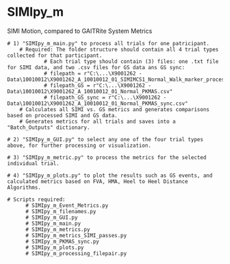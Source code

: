 # SIMIpy_m
SIMI Motion, compared to GAITRite System Metrics


    # 1) "SIMIpy_m_main.py" to process all trials for one patricipant.
        # Required: The folder structure should contain all 4 trial types collected for that participant.
                # Each trial type should contain (3) files: one .txt file for SIMI data, and two .csv files for GS data ans GS sync:
                # filepath = r"C:\...\X9001262 - Data\10010012\X9001262_A_10010012_01_SIMIMCS1_Normal_Walk_marker_processed_7_13_2021.txt"
                # filepath_GS = r"C:\...\X9001262 - Data\10010012\X9001262_A_10010012_01_Normal_PKMAS.csv"
                # filepath_GS_sync = r"C:\...\X9001262 - Data\10010012\X9001262_A_10010012_01_Normal_PKMAS_sync.csv"
        # Calculates all SIMI vs. GS metrics and generates comparisons based on processed SIMI and GS data.            
        # Generates metrics for all trials and saves into a "Batch_Outputs" dictionary.
  
    # 2) "SIMIpy_m_GUI.py" to select any one of the four trial types above, for further processing or visualization.

    # 3) "SIMIpy_m_metric.py" to process the metrics for the selected individual trial.
          
    # 4) "SIMIpy_m_plots.py" to plot the results such as GS events, and calculated metrics based on FVA, HMA, Heel to Heel Distance Algorithms.

    # Scripts required:
          # SIMIpy_m_Event_Metrics.py
          # SIMIpy_m_filenames.py
          # SIMIpy_m_GUI.py
          # SIMIpy_m_main.py
          # SIMIpy_m_metrics.py
          # SIMIpy_m_metrics_SIMI_passes.py
          # SIMIpy_m_PKMAS_sync.py
          # SIMIpy_m_plots.py
          # SIMIpy_m_processing_filepair.py
  

